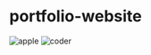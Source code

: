 # portfolio-website
![apple](https://github.com/sahithiperumalla/portfolio-website/assets/109752174/1c2d7ef1-4e6c-4847-b85d-9e9e5eb2f739)
![coder](https://github.com/sahithiperumalla/portfolio-website/assets/109752174/c8af743d-9674-4f53-9f70-14113175d490)
